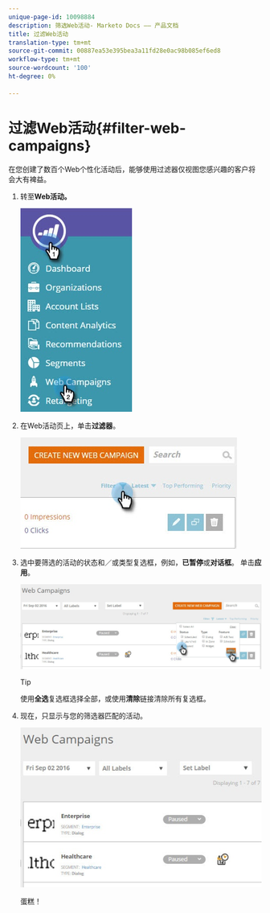 ```yaml
---
unique-page-id: 10098884
description: 筛选Web活动- Marketo Docs —— 产品文档
title: 过滤Web活动
translation-type: tm+mt
source-git-commit: 00887ea53e395bea3a11fd28e0ac98b085ef6ed8
workflow-type: tm+mt
source-wordcount: '100'
ht-degree: 0%

---
```



# 过滤Web活动{#filter-web-campaigns}

在您创建了数百个Web个性化活动后，能够使用过滤器仅视图您感兴趣的客户将会大有裨益。

1. 转至&#x200B;**Web活动。**

   ![](assets/web-campaigns-hand-8.jpg)

1. 在Web活动页上，单击&#x200B;**过滤器**。

   ![](assets/web-campaigns-page-filter-hand.jpg)

1. 选中要筛选的活动的状态和／或类型复选框，例如，**已暂停**&#x200B;或&#x200B;**对话框**。 单击&#x200B;**应用**。

   ![](assets/web-campaigns-filters-hands.jpg)

   >[!TIP]
   >
   >使用&#x200B;**全选**&#x200B;复选框选择全部，或使用&#x200B;**清除**&#x200B;链接清除所有复选框。

1. 现在，只显示与您的筛选器匹配的活动。

   ![](assets/web-campaigns-filter-only-paused.jpg)

   蛋糕！

